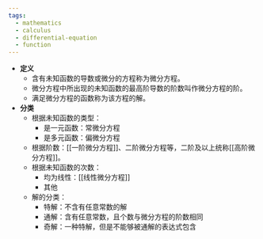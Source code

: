 ```yaml
---
tags:
  - mathematics
  - calculus
  - differential-equation
  - function
---
```


- **定义**
	- 含有未知函数的导数或微分的方程称为微分方程。
	- 微分方程中所出现的未知函数的最高阶导数的阶数叫作微分方程的阶。
	- 满足微分方程的函数称为该方程的解。
- **分类**
	- 根据未知函数的类型：
		- 是一元函数：常微分方程
		- 是多元函数：偏微分方程
	- 根据阶数：[[一阶微分方程]]、二阶微分方程等，二阶及以上统称[[高阶微分方程]]。
	- 根据未知函数的次数：
		- 均为线性：[[线性微分方程]]
		- 其他
	- 解的分类：
		- 特解：不含有任意常数的解
		- 通解：含有任意常数，且个数与微分方程的阶数相同
		- 奇解：一种特解，但是不能够被通解的表达式包含